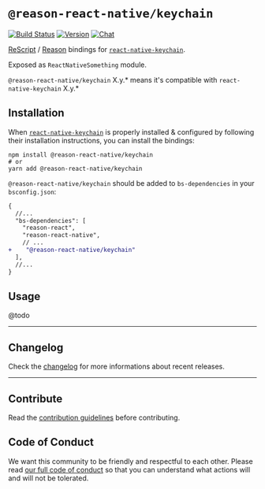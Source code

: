 # `@reason-react-native/keychain`

[![Build Status](https://github.com/reason-react-native/keychain/workflows/Build/badge.svg)](https://github.com/reason-react-native/keychain/actions)
[![Version](https://img.shields.io/npm/v/@reason-react-native/keychain.svg)](https://www.npmjs.com/@reason-react-native/keychain)
[![Chat](https://img.shields.io/discord/235176658175262720.svg?logo=discord&colorb=blue)](https://reason-react-native.github.io/discord/)

[ReScript](https://rescript-lang.org) / [Reason](https://reasonml.github.io) bindings for
[`react-native-keychain`](https://github.com/oblador/react-native-keychain).

Exposed as `ReactNativeSomething` module.

`@reason-react-native/keychain` X.y.\* means it's compatible with
`react-native-keychain` X.y.\*

## Installation

When [`react-native-keychain`](https://github.com/oblador/react-native-keychain)
is properly installed & configured by following their installation instructions,
you can install the bindings:

```console
npm install @reason-react-native/keychain
# or
yarn add @reason-react-native/keychain
```

`@reason-react-native/keychain` should be added to `bs-dependencies` in your
`bsconfig.json`:

```diff
{
  //...
  "bs-dependencies": [
    "reason-react",
    "reason-react-native",
    // ...
+    "@reason-react-native/keychain"
  ],
  //...
}
```

## Usage

@todo

---

## Changelog

Check the [changelog](./CHANGELOG.md) for more informations about recent
releases.

---

## Contribute

Read the
[contribution guidelines](https://github.com/reason-react-native/.github/blob/master/CONTRIBUTING.md)
before contributing.

## Code of Conduct

We want this community to be friendly and respectful to each other. Please read
[our full code of conduct](https://github.com/reason-react-native/.github/blob/master/CODE_OF_CONDUCT.md)
so that you can understand what actions will and will not be tolerated.

